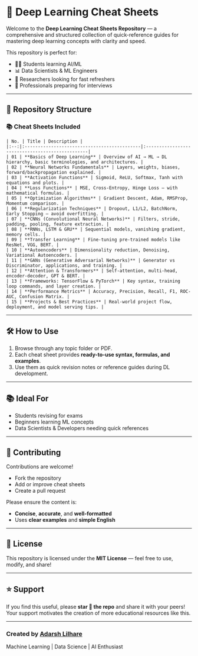 # 🧠 Deep Learning Cheat Sheets

Welcome to the **Deep Learning Cheat Sheets Repository** — a comprehensive and structured collection of quick-reference guides for mastering deep learning concepts with clarity and speed.

This repository is perfect for:
- 🧑‍💻 Students learning AI/ML  
- 📊 Data Scientists & ML Engineers  
- 🔬 Researchers looking for fast refreshers  
- 💼 Professionals preparing for interviews  

---

## 📂 Repository Structure
### 📚 Cheat Sheets Included
 ```
| No. | Title | Description |
|:--:|:--------------------------------------------|:------------------------------------------------|
| 01 | **Basics of Deep Learning** | Overview of AI → ML → DL hierarchy, basic terminologies, and architectures. |
| 02 | **Neural Networks Fundamentals** | Layers, weights, biases, forward/backpropagation explained. |
| 03 | **Activation Functions** | Sigmoid, ReLU, Softmax, Tanh with equations and plots. |
| 04 | **Loss Functions** | MSE, Cross-Entropy, Hinge Loss — with mathematical formulas. |
| 05 | **Optimization Algorithms** | Gradient Descent, Adam, RMSProp, Momentum comparison. |
| 06 | **Regularization Techniques** | Dropout, L1/L2, BatchNorm, Early Stopping — avoid overfitting. |
| 07 | **CNNs (Convolutional Neural Networks)** | Filters, stride, padding, pooling, feature extraction. |
| 08 | **RNNs, LSTM & GRU** | Sequential models, vanishing gradient, memory cells. |
| 09 | **Transfer Learning** | Fine-tuning pre-trained models like ResNet, VGG, BERT. |
| 10 | **Autoencoders** | Dimensionality reduction, Denoising, Variational Autoencoders. |
| 11 | **GANs (Generative Adversarial Networks)** | Generator vs Discriminator, applications, and training. |
| 12 | **Attention & Transformers** | Self-attention, multi-head, encoder-decoder, GPT & BERT. |
| 13 | **Frameworks: TensorFlow & PyTorch** | Key syntax, training loop commands, and layer creation. |
| 14 | **Performance Metrics** | Accuracy, Precision, Recall, F1, ROC-AUC, Confusion Matrix. |
| 15 | **Projects & Best Practices** | Real-world project flow, deployment, and model serving tips. |
```
---

## 🛠️ How to Use

1. Browse through any topic folder or PDF.
2. Each cheat sheet provides **ready-to-use syntax, formulas, and examples**.
3. Use them as quick revision notes or reference guides during DL development.

---

## 📚 Ideal For
- Students revising for exams  
- Beginners learning ML concepts  
- Data Scientists & Developers needing quick references  

---

## 🤝 Contributing

Contributions are welcome!  
- Fork the repository  
- Add or improve cheat sheets  
- Create a pull request  

Please ensure the content is:
- **Concise**, **accurate**, and **well-formatted**
- Uses **clear examples** and **simple English**

---

## 📜 License
This repository is licensed under the **MIT License** — feel free to use, modify, and share!

---

## ⭐ Support
If you find this useful, please **star 🌟 the repo** and share it with your peers!  
Your support motivates the creation of more educational resources like this.

---

### Created by [Adarsh Lilhare](https://github.com/AdarshLilhare)
Machine Learning | Data Science | AI Enthusiast


